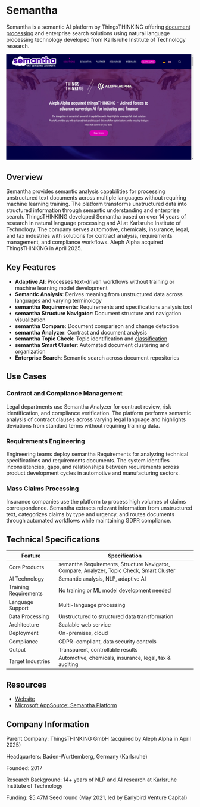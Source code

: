 # Semantha

Semantha is a semantic AI platform by ThingsTHINKING offering [document processing](../../capabilities/document-understanding/index.md) and enterprise search solutions using natural language processing technology developed from Karlsruhe Institute of Technology research.

![Semantha](assets\semantha.png)


## Overview

Semantha provides semantic analysis capabilities for processing unstructured text documents across multiple languages without requiring machine learning training. The platform transforms unstructured data into structured information through semantic understanding and enterprise search. ThingsTHINKING developed Semantha based on over 14 years of research in natural language processing and AI at Karlsruhe Institute of Technology. The company serves automotive, chemicals, insurance, legal, and tax industries with solutions for contract analysis, requirements management, and compliance workflows. Aleph Alpha acquired ThingsTHINKING in April 2025.

## Key Features

- **Adaptive AI**: Processes text-driven workflows without training or machine learning model development
- **Semantic Analysis**: Derives meaning from unstructured data across languages and varying terminology
- **semantha Requirements**: Requirements and specifications analysis tool
- **semantha Structure Navigator**: Document structure and navigation visualization
- **semantha Compare**: Document comparison and change detection
- **semantha Analyzer**: Contract and document analysis
- **semantha Topic Check**: Topic identification and [classification](../../capabilities/classification/index.md)
- **semantha Smart Cluster**: Automated document clustering and organization
- **Enterprise Search**: Semantic search across document repositories

## Use Cases

### Contract and Compliance Management

Legal departments use Semantha Analyzer for contract review, risk identification, and compliance verification. The platform performs semantic analysis of contract clauses across varying legal language and highlights deviations from standard terms without requiring training data.

### Requirements Engineering

Engineering teams deploy semantha Requirements for analyzing technical specifications and requirements documents. The system identifies inconsistencies, gaps, and relationships between requirements across product development cycles in automotive and manufacturing sectors.

### Mass Claims Processing

Insurance companies use the platform to process high volumes of claims correspondence. Semantha extracts relevant information from unstructured text, categorizes claims by type and urgency, and routes documents through automated workflows while maintaining GDPR compliance.

## Technical Specifications

| Feature | Specification |
|---------|---------------|
| Core Products | semantha Requirements, Structure Navigator, Compare, Analyzer, Topic Check, Smart Cluster |
| AI Technology | Semantic analysis, NLP, adaptive AI |
| Training Requirements | No training or ML model development needed |
| Language Support | Multi-language processing |
| Data Processing | Unstructured to structured data transformation |
| Architecture | Scalable web service |
| Deployment | On-premises, cloud |
| Compliance | GDPR-compliant, data security controls |
| Output | Transparent, controllable results |
| Target Industries | Automotive, chemicals, insurance, legal, tax & auditing |

## Resources

- [Website](https://www.semantha.de)
- [Microsoft AppSource: Semantha Platform](https://appsource.microsoft.com/en-us/product/web-apps/thingsthinkinggmbh1584367398766.semantha)

## Company Information

Parent Company: ThingsTHINKING GmbH (acquired by Aleph Alpha in April 2025)

Headquarters: Baden-Wurttemberg, Germany (Karlsruhe)

Founded: 2017

Research Background: 14+ years of NLP and AI research at Karlsruhe Institute of Technology

Funding: $5.47M Seed round (May 2021, led by Earlybird Venture Capital)
